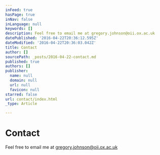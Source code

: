 ```yaml
---
inFeed: true
hasPage: true
inNav: false
inLanguage: null
keywords: []
description: Feel free to email me at gregory.johnson@oii.ox.ac.uk
datePublished: '2016-04-22T20:36:12.595Z'
dateModified: '2016-04-22T20:36:03.042Z'
title: Contact
author: []
sourcePath: _posts/2016-04-22-contact.md
published: true
authors: []
publisher:
  name: null
  domain: null
  url: null
  favicon: null
starred: false
url: contact/index.html
_type: Article

---
```

# Contact

Feel free to email me at gregory.johnson@oii.ox.ac.uk